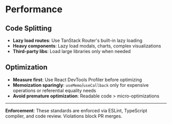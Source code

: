 # Performance

## Code Splitting
- **Lazy load routes**: Use TanStack Router's built-in lazy loading
- **Heavy components**: Lazy load modals, charts, complex visualizations
- **Third-party libs**: Load large libraries only when needed

## Optimization
- **Measure first**: Use React DevTools Profiler before optimizing
- **Memoization sparingly**: `useMemo`/`useCallback` only for expensive operations or referential equality needs
- **Avoid premature optimization**: Readable code > micro-optimizations

---

**Enforcement**: These standards are enforced via ESLint, TypeScript compiler, and code review. Violations block PR merges.

